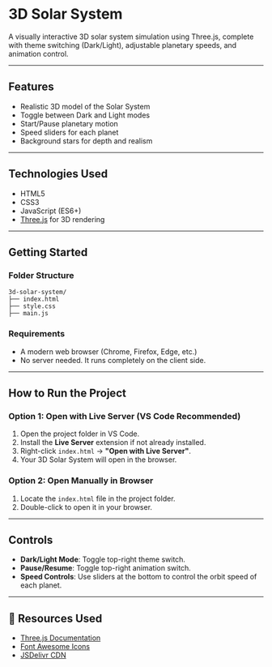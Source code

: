 # 3D Solar System 

A visually interactive 3D solar system simulation using Three.js, complete with theme switching (Dark/Light), adjustable planetary speeds, and animation control.

---

## Features

* Realistic 3D model of the Solar System
* Toggle between Dark and Light modes
* Start/Pause planetary motion
* Speed sliders for each planet
* Background stars for depth and realism

---

## Technologies Used

* HTML5
* CSS3
* JavaScript (ES6+)
* [Three.js](https://threejs.org/) for 3D rendering

---

##  Getting Started

### Folder Structure

```
3d-solar-system/
├── index.html
├── style.css
├── main.js
```

### Requirements

* A modern web browser (Chrome, Firefox, Edge, etc.)
* No server needed. It runs completely on the client side.

---

## How to Run the Project

### Option 1: Open with Live Server (VS Code Recommended)

1. Open the project folder in VS Code.
2. Install the **Live Server** extension if not already installed.
3. Right-click `index.html` → **"Open with Live Server"**.
4. Your 3D Solar System will open in the browser.

### Option 2: Open Manually in Browser

1. Locate the `index.html` file in the project folder.
2. Double-click to open it in your browser.

---

## Controls

* **Dark/Light Mode**: Toggle top-right theme switch.
* **Pause/Resume**: Toggle top-right animation switch.
* **Speed Controls**: Use sliders at the bottom to control the orbit speed of each planet.

---

## 📂 Resources Used

* [Three.js Documentation](https://threejs.org/docs/)
* [Font Awesome Icons](https://fontawesome.com/icons)
* [JSDelivr CDN](https://www.jsdelivr.com/)

